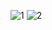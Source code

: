 ![1](https://user-images.githubusercontent.com/91987110/209714427-08f3db2b-a487-4004-a60e-0b7335e2075c.jpg)
![2](https://user-images.githubusercontent.com/91987110/209714430-03a6194f-0653-44fb-8cac-effb3936bcb9.jpg)
